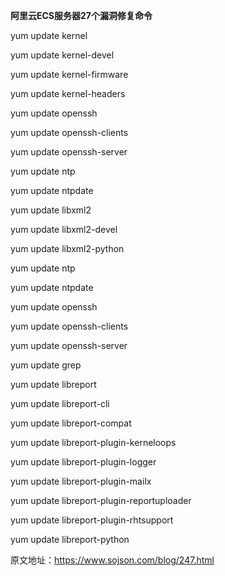 **阿里云ECS服务器27个漏洞修复命令**

yum update kernel

yum update kernel-devel

yum update kernel-firmware

yum update kernel-headers

yum update openssh

yum update openssh-clients

yum update openssh-server

yum update ntp

yum update ntpdate

yum update libxml2

yum update libxml2-devel

yum update libxml2-python

yum update ntp

yum update ntpdate

yum update openssh

yum update openssh-clients

yum update openssh-server

yum update grep

yum update libreport

yum update libreport-cli

yum update libreport-compat

yum update libreport-plugin-kerneloops

yum update libreport-plugin-logger

yum update libreport-plugin-mailx

yum update libreport-plugin-reportuploader

yum update libreport-plugin-rhtsupport

yum update libreport-python

原文地址：https://www.sojson.com/blog/247.html
